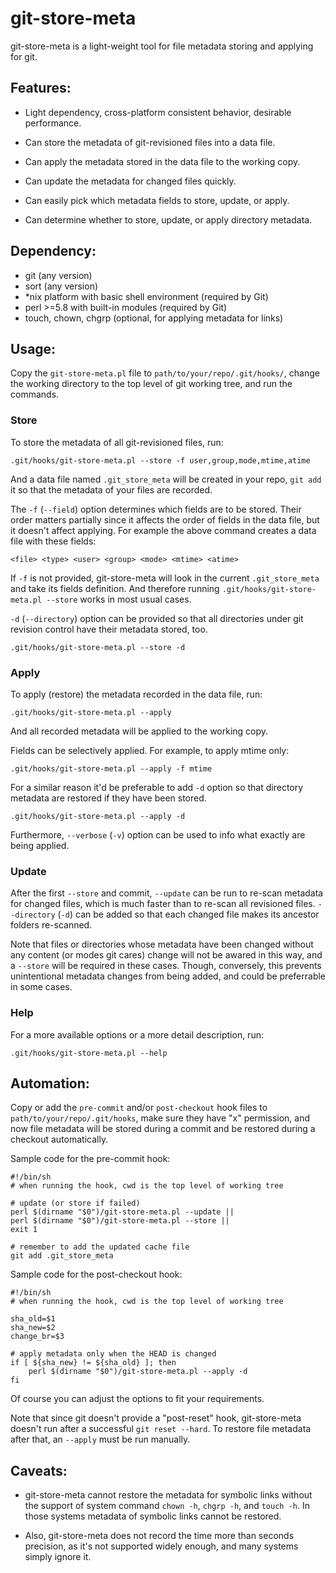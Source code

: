 git-store-meta
===============================================================================

git-store-meta is a light-weight tool for file metadata storing and applying
for git.

Features:
-------------------------------------------------------------------------------

* Light dependency, cross-platform consistent behavior, desirable performance.

* Can store the metadata of git-revisioned files into a data file.

* Can apply the metadata stored in the data file to the working copy.

* Can update the metadata for changed files quickly.

* Can easily pick which metadata fields to store, update, or apply.

* Can determine whether to store, update, or apply directory metadata.

Dependency:
-------------------------------------------------------------------------------

- git (any version)
- sort (any version)
- *nix platform with basic shell environment (required by Git)
- perl >=5.8 with built-in modules (required by Git)
- touch, chown, chgrp (optional, for applying metadata for links)

Usage:
-------------------------------------------------------------------------------

Copy the `git-store-meta.pl` file to `path/to/your/repo/.git/hooks/`, change
the working directory to the top level of git working tree, and run the
commands.

### Store

To store the metadata of all git-revisioned files, run:

    .git/hooks/git-store-meta.pl --store -f user,group,mode,mtime,atime

And a data file named `.git_store_meta` will be created in your repo,
`git add` it so that the metadata of your files are recorded.

The `-f` (`--field`) option determines which fields are to be stored. Their
order matters partially since it affects the order of fields in the data
file, but it doesn't affect applying. For example the above command creates
a data file with these fields:

    <file> <type> <user> <group> <mode> <mtime> <atime>

If `-f` is not provided, git-store-meta will look in the current
`.git_store_meta` and take its fields definition. And therefore running
`.git/hooks/git-store-meta.pl --store` works in most usual cases.

`-d` (`--directory`) option can be provided so that all directories under git
revision control have their metadata stored, too.

    .git/hooks/git-store-meta.pl --store -d

### Apply

To apply (restore) the metadata recorded in the data file, run:

    .git/hooks/git-store-meta.pl --apply

And all recorded metadata will be applied to the working copy.

Fields can be selectively applied. For example, to apply mtime only:

    .git/hooks/git-store-meta.pl --apply -f mtime

For a similar reason it'd be preferable to add `-d` option so that directory
metadata are restored if they have been stored.

    .git/hooks/git-store-meta.pl --apply -d

Furthermore, `--verbose` (`-v`) option can be used to info what exactly are
being applied.

### Update

After the first `--store` and commit, `--update` can be run to re-scan 
metadata for changed files, which is much faster than to re-scan all revisioned
files. `--directory` (`-d`) can be added so that each changed file makes its
ancestor folders re-scanned.

Note that files or directories whose metadata have been changed without any
content (or modes git cares) change will not be awared in this way, and a
`--store` will be required in these cases. Though, conversely, this prevents
unintentional metadata changes from being added, and could be preferrable in
some cases.

### Help

For a more available options or a more detail description, run:

    .git/hooks/git-store-meta.pl --help

Automation:
-------------------------------------------------------------------------------

Copy or add the `pre-commit` and/or `post-checkout` hook files to
`path/to/your/repo/.git/hooks`, make sure they have "x" permission, and now
file metadata will be stored during a commit and be restored during a checkout
automatically.

Sample code for the pre-commit hook:

    #!/bin/sh
    # when running the hook, cwd is the top level of working tree

    # update (or store if failed)
    perl $(dirname "$0")/git-store-meta.pl --update ||
    perl $(dirname "$0")/git-store-meta.pl --store ||
    exit 1

    # remember to add the updated cache file
    git add .git_store_meta

Sample code for the post-checkout hook:

    #!/bin/sh
    # when running the hook, cwd is the top level of working tree

    sha_old=$1
    sha_new=$2
    change_br=$3

    # apply metadata only when the HEAD is changed
    if [ ${sha_new} != ${sha_old} ]; then
        perl $(dirname "$0")/git-store-meta.pl --apply -d
    fi

Of course you can adjust the options to fit your requirements.

Note that since git doesn't provide a "post-reset" hook, git-store-meta doesn't
run after a successful `git reset --hard`. To restore file metadata after that,
an `--apply` must be run manually.

Caveats:
-------------------------------------------------------------------------------

* git-store-meta cannot restore the metadata for symbolic links without the
  support of system command `chown -h`, `chgrp -h`, and `touch -h`. In those
  systems metadata of symbolic links cannot be restored.
  
* Also, git-store-meta does not record the time more than seconds precision, as
  it's not supported widely enough, and many systems simply ignore it.
